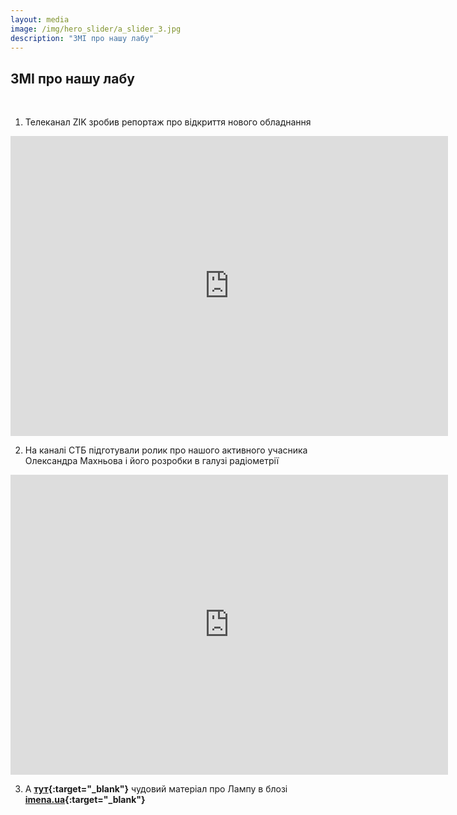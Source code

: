 ```yaml
---
layout: media
image: /img/hero_slider/a_slider_3.jpg
description: "ЗМІ про нашу лабу"
---
```


## ЗМІ про нашу лабу

<br>

1) Телеканал ZIK зробив репортаж про відкриття нового обладнання

<iframe src="https://www.youtube.com/embed/dt79p1Afab8" width="700" height="480" frameborder="0" allowfullscreen=""> </iframe>

2) На каналі СТБ підготували ролик про нашого активного учасника Олександра Махньова і його розробки в галузі радіометрії

<iframe src="https://www.youtube.com/embed/yo4CfaHULC8" width="700" height="480" frameborder="0" allowfullscreen=""> </iframe>

3) А **[тут](https://www.imena.ua/blog/lampa-talks/){:target="_blank"}** чудовий матеріал про Лампу в блозі **[imena.ua](https://www.imena.ua/blog/){:target="_blank"}**
